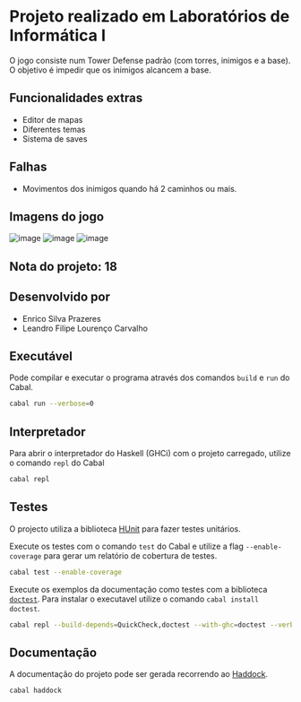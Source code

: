 # Projeto realizado em Laboratórios de Informática I

O jogo consiste num Tower Defense padrão (com torres, inimigos e a base). O objetivo é impedir que os inimigos alcancem a base.

## Funcionalidades extras
- Editor de mapas
- Diferentes temas
- Sistema de saves

## Falhas
- Movimentos dos inimigos quando há 2 caminhos ou mais.

## Imagens do jogo

![image](https://github.com/user-attachments/assets/e21704eb-8ca9-4243-a561-80831f66af61)
![image](https://github.com/user-attachments/assets/ad6b49ea-e806-4700-8df7-2707edde7baa)
![image](https://github.com/user-attachments/assets/c8851d8c-c7a0-4c81-962a-4350d36658bc)

## **Nota do projeto:** 18

## Desenvolvido por 
- Enrico Silva Prazeres
- Leandro Filipe Lourenço Carvalho

## Executável

Pode compilar e executar o programa através dos comandos `build` e `run` do Cabal.

```bash
cabal run --verbose=0
```

## Interpretador

Para abrir o interpretador do Haskell (GHCi) com o projeto carregado, utilize o comando `repl` do Cabal

```bash
cabal repl
```

## Testes

O projecto utiliza a biblioteca [HUnit](https://hackage.haskell.org/package/HUnit) para fazer testes unitários.

Execute os testes com o comando `test` do Cabal e utilize a flag `--enable-coverage` para gerar um relatório de cobertura de testes.

```bash
cabal test --enable-coverage
```

Execute os exemplos da documentação como testes com a biblioteca
[`doctest`](https://hackage.haskell.org/package/doctest). Para instalar o
executavel utilize o comando `cabal install doctest`.

```bash
cabal repl --build-depends=QuickCheck,doctest --with-ghc=doctest --verbose=0
```

## Documentação

A documentação do projeto pode ser gerada recorrendo ao [Haddock](https://haskell-haddock.readthedocs.io/).

```bash
cabal haddock
```
